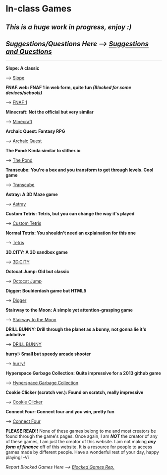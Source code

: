 # **In-class Games** # 

## *This is a huge work in progress, enjoy :)* ##

## *Suggestions/Questions Here --> [Suggestions and Questions](https://github.com/V10-13/class-games/issues)* ## 

-----


**Slope: A classic**


--> [Slope](https://sites.google.com/site/slopeunblockednow/)


**FNAF.web: FNAF 1 in web form, quite fun *(Blocked for some devices/schools)***


--> [FNAF 1](https://wellsousaaa.github.io/Five-Nights-at-Freddys-Web/)


**Minecraft: Not the official but very similar**


--> [Minecraft](https://minecraft.js.org/?server=95.111.249.143:10000&nick=SargeJoyful&proxy=production)


**Archaic Quest: Fantasy RPG** 


--> [Archaic Quest](http://www.archaicquest.com/)


**The Pond: Kinda similar to slither.io**


--> [The Pond](https://thepond.zolmeister.com/)


**Transcube: You're a box and you transform to get through levels. Cool game**


--> [Transcube](http://code.jerev.be/ggo13-transcube/)


**Astray: A 3D Maze game**


--> [Astray](http://wwwtyro.github.io/Astray/)


**Custom Tetris: Tetris, but you can change the way it's played**


--> [Custom Tetris](http://ondras.github.io/custom-tetris/)


**Normal Tetris: You shouldn't need an explaination for this one**


--> [Tetris](http://tetris.wikia.tetris.com/play-tetris)


**3D.CITY: A 3D sandbox game**


--> [3D.CITY](http://lo-th.github.io/3d.city/index.html)


**Octocat Jump: Old but classic**


--> [Octocat Jump](http://ogoshen.github.io/game-off-2012/)


**Digger: Boulderdash game but HTML5**


--> [Digger](https://lutzroeder.github.io/digger/)


**Stairway to the Moon: A simple yet attention-grasping game**


--> [Stairway to the Moon](https://khaledsakr.github.io/stairway-to-the-moon/)


**DRILL BUNNY: Drill through the planet as a bunny, not gonna lie it's addictive**


--> [DRILL BUNNY](http://dreamshowadventures.github.io/LudumDare29/)


**hurry!: Small but speedy arcade shooter**


--> [hurry!](http://hughsk.io/ludum-dare-27/)


**Hyperspace Garbage Collection: Quite impressive for a 2013 github game**


--> [Hyperspace Garbage Collection](http://razh.github.io/game-off-2013/)


**Cookie Clicker (scratch ver.): Found on scratch, really impressive**


--> [Cookie Clicker](https://scratch.mit.edu/projects/127689014/fullscreen/)


**Connect Four: Connect four and you win, pretty fun** 


--> [Connect Four](https://kenrick95.github.io/c4/)


**PLEASE READ!!** 
None of these games belong to me and most creators be found through the game's pages. Once again, I am ***NOT*** the creator of any of these games, I am just the creator of this website. I am not making ***any form of finance*** off of this website. It is a resource for people to access games made by different people. Have a wonderful rest of your day, happy playing! -Vi 


*Report Blocked Games Here --> [Blocked Games Rep.](https://github.com/V10-13/class-games/issues/3)*
